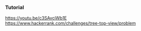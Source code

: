### Tutorial

<a href="https://youtu.be/c3SAvcjWb1E">https://youtu.be/c3SAvcjWb1E</a>
<br />
<a href="https://www.hackerrank.com/challenges/tree-top-view/problem">https://www.hackerrank.com/challenges/tree-top-view/problem</a>